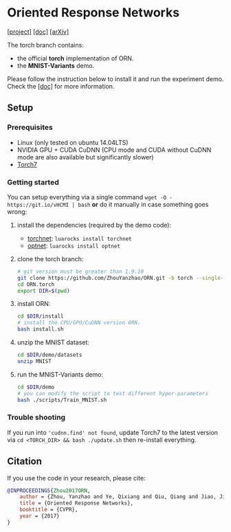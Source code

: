 # Oriented Response Networks
[[project]](http://zhouyanzhao.github.io/ORN) [[doc]](http://github.com/ZhouYanzhao/ORN) [[arXiv]](https://arxiv.org/pdf/1701.01833)

The torch branch contains:
* the official **torch** implementation of ORN.
* the **MNIST-Variants** demo.

Please follow the instruction below to install it and run the experiment demo. Check the [[doc]](http://github.com/ZhouYanzhao/ORN) for more information.

## Setup
### Prerequisites
* Linux (only tested on ubuntu 14.04LTS)
* NVIDIA GPU + CUDA CuDNN (CPU mode and CUDA without CuDNN mode are also available but significantly slower)
* [Torch7](http://torch.ch/docs/getting-started.html)

### Getting started
You can setup everything via a single command `wget -O - https://git.io/vHCMI | bash` **or** do it manually in case something goes wrong:

1. install the dependencies (required by the demo code):
    * [torchnet](https://github.com/torchnet/torchnet): `luarocks install torchnet`
    * [optnet](https://github.com/fmassa/optimize-net): `luarocks install optnet`

2. clone the torch branch: 

	```bash
	# git version must be greater than 1.9.10
	git clone https://github.com/ZhouYanzhao/ORN.git -b torch --single-branch ORN.torch
	cd ORN.torch
	export DIR=$(pwd)
	```

3. install ORN: 

    ```bash
    cd $DIR/install
    # install the CPU/GPU/CuDNN version ORN.
    bash install.sh
    ```

4. unzip the MNIST dataset:

    ```bash
    cd $DIR/demo/datasets
    unzip MNIST
    ```

5. run the MNIST-Variants demo:

    ```bash
    cd $DIR/demo
    # you can modify the script to test different hyper-parameters
    bash ./scripts/Train_MNIST.sh
    ```

### Trouble shooting
If you run into `'cudnn.find' not found`, update Torch7 to the latest version via `cd <TORCH_DIR> && bash ./update.sh` then re-install everything.

## Citation 
If you use the code in your research, please cite:
```bibtex
@INPROCEEDINGS{Zhou2017ORN,
    author = {Zhou, Yanzhao and Ye, Qixiang and Qiu, Qiang and Jiao, Jianbin},
    title = {Oriented Response Networks},
    booktitle = {CVPR},
    year = {2017}
}
```